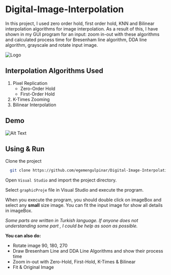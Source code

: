 # Digital-Image-Interpolation
In this project, I used zero order hold, first order hold,
KNN and Bilinear interpolation algorithms for image interpolation.
As a result of this, I have shown in my GUI program for an input:
zoom in-out with these algorithms and calculated process time for Bresenham line algorithm,
DDA line algorithm, grayscale and rotate input image.


![Logo](https://www.linkpicture.com/q/Project-Screenshot-while-Program-Running_2.png)

    
## Interpolation Algorithms Used

1. Pixel Replication
    - Zero-Order Hold
    - First-Order Hold
2. K-Times Zooming
3. Bilinear Interpolation


  



## Demo



![Alt Text](https://im2.ezgif.com/tmp/ezgif-2-277c0a957549.gif)
  
## Using & Run 

Clone the project

```bash
  git clone https://github.com/egemengulpinar/Digital-Image-Interpolation.git
```

Open `Visual Studio` and import the project directory.

Select `graphicProje` file in Visual Studio and execute the program.

 When you execute the program, you should double click on imageBox and select any **small** size image.
 You can fit the input image for show all details in imageBox.

*Some parts are written in Turkish language. If anyone does not understanding some part , I could be help as soon as possible.*

**You can also do:**
  
  - Rotate image 90, 180, 270
  - Draw Bresenham Line and DDA Line Algorithms and show their process time
  - Zoom in-out with Zero-Hold, First-Hold, K-Times & Bilinear 
  - Fit & Original Image



  
